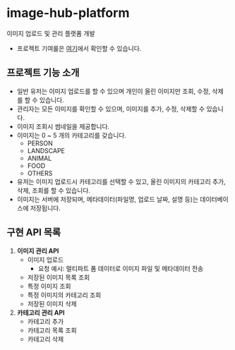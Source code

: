 # image-hub-platform
이미지 업로드 및 관리 플랫폼 개발

- 프로젝트 기여룰은 [여기](./CODE_OF_CONDUCT.md)에서 확인할 수 있습니다.

## 프로젝트 기능 소개
- 일반 유저는 이미지 업로드를 할 수 있으며 개인이 올린 이미지만 조회, 수정, 삭제를 할 수 있습니다.
- 관리자는 모든 이미지를 확인할 수 있으며, 이미지를 추가, 수정, 삭제할 수 있습니다.
- 이미지 조회시 썸네일을 제공합니다.
- 이미지는 0 ~ 5 개의 카테고리를 갖습니다.
  - PERSON
  - LANDSCAPE
  - ANIMAL
  - FOOD
  - OTHERS
- 유저는 이미지 업로드시 카테고리를 선택할 수 있고, 올린 이미지의 카테고리 추가, 삭제, 조회를 할 수 있습니다.
- 이미지는 서버에 저장되며, 메타데이터(파일명, 업로드 날짜, 설명 등)는 데이터베이스에 저장됩니다.

## 구현 API 목록

1. **이미지 관리 API**
    - 이미지 업로드
        - 요청 예시: 멀티파트 폼 데이터로 이미지 파일 및 메타데이터 전송
    - 저장된 이미지 목록 조회
    - 특정 이미지 조회
    - 특정 이미지의 카테고리 조회
    - 저장된 이미지 삭제
2. **카테고리 관리 API**
    - 카테고리 추가
    - 카테고리 목록 조회
    - 카테고리 삭제